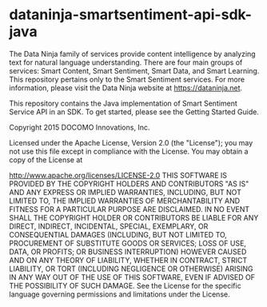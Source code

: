 # dataninja-smartsentiment-api-sdk-java
The Data Ninja family of services provide content intelligence by analyzing text for natural language understanding. There are four main groups of services: Smart Content, Smart Sentiment, Smart Data, and Smart Learning. This repository pertains only to the Smart Sentiment services. For more information, please visit the Data Ninja website at https://dataninja.net.

This repository contains the Java implementation of Smart Sentiment Service API in an SDK. To get started, please see the Getting Started Guide.

Copyright 2015 DOCOMO Innovations, Inc.

Licensed under the Apache License, Version 2.0 (the "License"); you may not use this file except in compliance with the License. You may obtain a copy of the License at

http://www.apache.org/licenses/LICENSE-2.0
THIS SOFTWARE IS PROVIDED BY THE COPYRIGHT HOLDERS AND CONTRIBUTORS "AS IS" AND ANY EXPRESS OR IMPLIED WARRANTIES, INCLUDING, BUT NOT LIMITED TO, THE IMPLIED WARRANTIES OF MERCHANTABILITY AND FITNESS FOR A PARTICULAR PURPOSE ARE DISCLAIMED. IN NO EVENT SHALL THE COPYRIGHT HOLDER OR CONTRIBUTORS BE LIABLE FOR ANY DIRECT, INDIRECT, INCIDENTAL, SPECIAL, EXEMPLARY, OR CONSEQUENTIAL DAMAGES (INCLUDING, BUT NOT LIMITED TO, PROCUREMENT OF SUBSTITUTE GOODS OR SERVICES; LOSS OF USE, DATA, OR PROFITS; OR BUSINESS INTERRUPTION) HOWEVER CAUSED AND ON ANY THEORY OF LIABILITY, WHETHER IN CONTRACT, STRICT LIABILITY, OR TORT (INCLUDING NEGLIGENCE OR OTHERWISE) ARISING IN ANY WAY OUT OF THE USE OF THIS SOFTWARE, EVEN IF ADVISED OF THE POSSIBILITY OF SUCH DAMAGE. See the License for the specific language governing permissions and limitations under the License.

